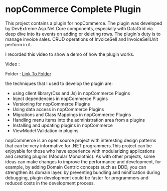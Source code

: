 # nopCommerce Complete Plugin
This project contains a plugin for nopCommerce. The plugin was developed by DevExtreme Asp.Net Core components, especially with DataGrid via deep dive into its events on adding or deleting rows.
The plugin's duty is to manage invoice sales. CRUD operations of InvoiceSell and InvoiceSellUnit perform in it. 

I recorded this video to show a demo of how the plugin works.

Video : 

Folder :  [Link To Folder](https://github.com/20Devs/nopCommerce.Plugin/tree/main/nopCommerce_4.50.4_Source/Plugins/Nop.Plugin.Invoice)


the techniques that I used to develop the plugin are:

- using client library(Css and Js) in nopCommerce Plugins
- Inject dependencies in nopCommerce Plugins
- Versioning for nopCommerce Plugins
- Using data access in nopCommerce Plugins
- Migrations and Class Mappings in nopCommerce Plugins
- Handling menu items into the administration area from a plugins
- Installing and updating plugins in nopCommerce
- ViewModel Validation in plugins 

nopCommerce is an open source project with interesting design patterns that can be very informative for .NET programmers.This project can be enjoyable for those who have experience with modularizing applications and creating plugins (Modular Monolothic).
As with other projects, some ideas can make changes to improve the performance and development, for example, by adding Domain Centric concepts such as DDD, you can strengthen its domain layer. by preventing bundling and minification during debugging, plugin development could be faster for programmers and reduced costs in the development process.
